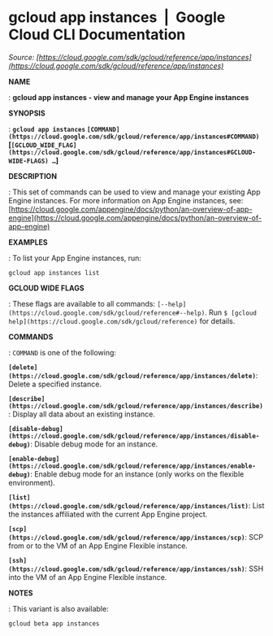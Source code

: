 # gcloud app instances  |  Google Cloud CLI Documentation

*Source: [https://cloud.google.com/sdk/gcloud/reference/app/instances](https://cloud.google.com/sdk/gcloud/reference/app/instances)*

**NAME**

: **gcloud app instances - view and manage your App Engine instances**

**SYNOPSIS**

: **`gcloud app instances` `[COMMAND](https://cloud.google.com/sdk/gcloud/reference/app/instances#COMMAND)` [`[GCLOUD_WIDE_FLAG](https://cloud.google.com/sdk/gcloud/reference/app/instances#GCLOUD-WIDE-FLAGS) …`]**

**DESCRIPTION**

: This set of commands can be used to view and manage your existing App Engine
instances.
For more information on App Engine instances, see: [https://cloud.google.com/appengine/docs/python/an-overview-of-app-engine](https://cloud.google.com/appengine/docs/python/an-overview-of-app-engine)

**EXAMPLES**

: To list your App Engine instances, run:

```
gcloud app instances list
```

**GCLOUD WIDE FLAGS**

: These flags are available to all commands: `[--help](https://cloud.google.com/sdk/gcloud/reference#--help)`.
Run `$ [gcloud help](https://cloud.google.com/sdk/gcloud/reference)` for details.

**COMMANDS**

: ``COMMAND`` is one of the following:

**`[delete](https://cloud.google.com/sdk/gcloud/reference/app/instances/delete)`**:
Delete a specified instance.

**`[describe](https://cloud.google.com/sdk/gcloud/reference/app/instances/describe)`**:
Display all data about an existing instance.

**`[disable-debug](https://cloud.google.com/sdk/gcloud/reference/app/instances/disable-debug)`**:
Disable debug mode for an instance.

**`[enable-debug](https://cloud.google.com/sdk/gcloud/reference/app/instances/enable-debug)`**:
Enable debug mode for an instance (only works on the flexible environment).

**`[list](https://cloud.google.com/sdk/gcloud/reference/app/instances/list)`**:
List the instances affiliated with the current App Engine project.

**`[scp](https://cloud.google.com/sdk/gcloud/reference/app/instances/scp)`**:
SCP from or to the VM of an App Engine Flexible instance.

**`[ssh](https://cloud.google.com/sdk/gcloud/reference/app/instances/ssh)`**:
SSH into the VM of an App Engine Flexible instance.

**NOTES**

: This variant is also available:

```
gcloud beta app instances
```